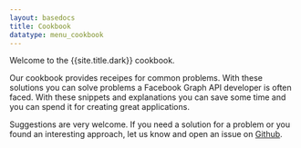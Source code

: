 ```yaml
---
layout: basedocs
title: Cookbook
datatype: menu_cookbook
---
```

Welcome to the {{site.title.dark}} cookbook. 

Our cookbook provides receipes for common problems. With these solutions you can solve problems a Facebook Graph API developer is often faced. With these snippets and explanations you can save some time and you can spend it for creating great applications.

Suggestions are very welcome. If you need a solution for a problem or you found an interesting approach, let us know and open an issue on [Github](https://github.com/restfb/restfb.github.io).